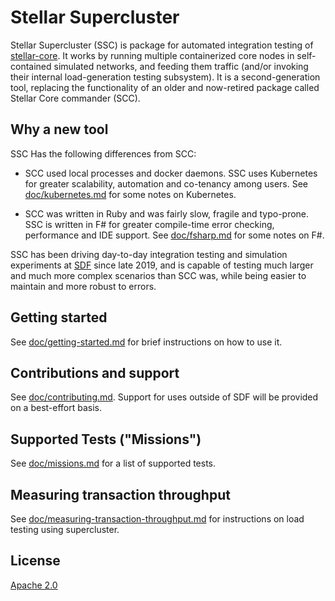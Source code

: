 # Stellar Supercluster

Stellar Supercluster (SSC) is package for automated integration testing of
[stellar-core](https://github.com/stellar/stellar-core). It works by running
multiple containerized core nodes in self-contained simulated networks, and
feeding them traffic (and/or invoking their internal load-generation testing
subsystem). It is a second-generation tool, replacing the functionality of an
older and now-retired package called Stellar Core commander (SCC).

## Why a new tool

SSC Has the following differences from SCC:

  - SCC used local processes and docker daemons. SSC uses Kubernetes for greater
    scalability, automation and co-tenancy among users. See
    [doc/kubernetes.md](doc/kubernetes.md) for some notes on Kubernetes.

  - SCC was written in Ruby and was fairly slow, fragile and typo-prone. SSC is
    written in F# for greater compile-time error checking, performance and IDE
    support. See [doc/fsharp.md](doc/fsharp.md) for some notes on F#.

SSC has been driving day-to-day integration testing and simulation experiments
at [SDF](https://stellar.org) since late 2019, and is capable of testing much
larger and much more complex scenarios than SCC was, while being easier to
maintain and more robust to errors.

## Getting started

See [doc/getting-started.md](doc/getting-started.md) for brief instructions on
how to use it.

## Contributions and support

See [doc/contributing.md](doc/contributing.md). Support for uses outside of SDF
will be provided on a best-effort basis.

## Supported Tests ("Missions")

See [doc/missions.md](doc/missions.md) for a list of supported tests.

## Measuring transaction throughput

See [doc/measuring-transaction-throughput.md](doc/measuring-transaction-throughput.md) for instructions on load testing using supercluster. 

## License

[Apache 2.0](COPYING)
